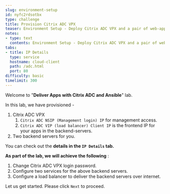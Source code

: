 ```yaml
---
slug: environment-setup
id: nyfc2rdsotbx
type: challenge
title: Provision Citrix ADC VPX
teaser: Environment Setup - Deploy Citrix ADC VPX and a pair of web-apps for you.
notes:
- type: text
  contents: Environment Setup - Deploy Citrix ADC VPX and a pair of web-apps for you.
tabs:
- title: IP Details
  type: service
  hostname: cloud-client
  path: /adc.html
  port: 80
difficulty: basic
timelimit: 300
---
```

Welcome to "**Deliver Apps with Citrix ADC and Ansible**" lab.

In this lab, we have provisioned -

1. Citrix ADC VPX
   1. `Citrix ADC NSIP (Management login) IP` for management access.
   2. `Citrix ADC VIP (load balancer) Client IP` is the frontend IP for your apps in the backend-servers.
2. Two backend servers for you.

You can check out the **details in the `IP Details` tab.**

**As part of the lab, we will achieve the following** :

1. Change Citrix ADC VPX login password.
2. Configure two services for the above backend servers.
3. Configure a load balancer to deliver the backend servers over internet.

Let us get started. Please click `Next` to proceed.
